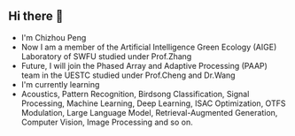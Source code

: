 ## Hi there 👋

- I'm Chizhou Peng
- Now I am a member of the Artificial Intelligence Green Ecology (AIGE) Laboratory of SWFU studied under Prof.Zhang
- Future, I will join the Phased Array and Adaptive Processing (PAAP) team in the UESTC studied under Prof.Cheng and Dr.Wang
- I'm currently learning
- Acoustics, Pattern Recognition, Birdsong Classification, Signal Processing, Machine Learning, Deep Learning, ISAC Optimization, OTFS Modulation, Large Language Model, Retrieval-Augmented Generation, Computer Vision, Image Processing and so on.
<!--
**peChiou7/peChiou7** is a ✨ _special_ ✨ repository because its `README.md` (this file) appears on your GitHub profile.

Here are some ideas to get you started:

- 🔭 I’m currently working on ...
- 🌱 I’m currently learning ...
- 👯 I’m looking to collaborate on ...
- 🤔 I’m looking for help with ...
- 💬 Ask me about ...
- 📫 How to reach me: ...
- 😄 Pronouns: ...
- ⚡ Fun fact: ...
-->

